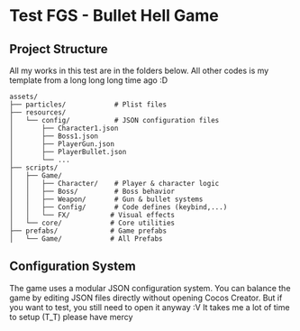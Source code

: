 # Test FGS - Bullet Hell Game

## Project Structure

All my works in this test are in the folders below. All other codes is my template from a long long long time ago :D

```
assets/
├── particles/            # Plist files
├── resources/
│   └── config/           # JSON configuration files
│       ├── Character1.json
│       ├── Boss1.json
│       ├── PlayerGun.json
│       ├── PlayerBullet.json
│       └── ...
├── scripts/
│   ├── Game/
│   │   ├── Character/    # Player & character logic
│   │   ├── Boss/         # Boss behavior
│   │   ├── Weapon/       # Gun & bullet systems
│   │   ├── Config/       # Code defines (keybind,...)
│   │   └── FX/          # Visual effects
│   └── core/            # Core utilities
├── prefabs/             # Game prefabs
│   └── Game/            # All Prefabs
```

## Configuration System

The game uses a modular JSON configuration system. You can balance the game by editing JSON files directly without opening Cocos Creator.
But if you want to test, you still need to open it anyway :V
It takes me a lot of time to setup (T_T) please have mercy

